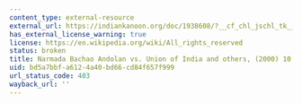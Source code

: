 ```yaml
---
content_type: external-resource
external_url: https://indiankanoon.org/doc/1938608/?__cf_chl_jschl_tk__=58b7b14155b24f31854e91cbbfe03d4e50f13659-1623443607-0-AWDgsgs-8GcEtupbS7UuOIQS6Ctxkz8du7WPH9i05cfmOEp-cb6XquApTPgMYc1pYCqpAkb0BH0xRX9JXZcVvuvVHN7wa_rnKDxzGRMAg_AZvKp-wNDpT-vsa7A7UypgzONTdzxJjVnh2mtKi6SBfm5W8qhgJoMALbznzlvrXOjbLl16RbZ8dcZshnEupzQy6RaESZ17PniuSpkRgMHqD-usMqUDIPfivriIFVz_5WCmR9cVmFxQN_Vzc_rE12u72iwB-jLIXlip5GK2w3H0yZKvxZutbGA6YiXmVqw1bha0etUuMlvYMqicXdWcvHgwmYvX64pEC9pM0LXAqkYqQBPs2D7g2lcAu67LzKClwhwlV530Qmfz002PLMEoWpan_P1rI8cvQMGLVvrv1C7qs6Zwjr_Pwc8AfArSQgw3pjzWnbQI_6vpwafrEVkVRJWTNYmQc5r1G9zjPkKjX4lxwLKyduQWlLBdGGFjYmwYRKtj
has_external_license_warning: true
license: https://en.wikipedia.org/wiki/All_rights_reserved
status: broken
title: Narmada Bachao Andolan vs. Union of India and others, (2000) 10 SCC 664
uid: bd5a7bbf-a612-4a40-bd66-cd84f657f999
url_status_code: 403
wayback_url: ''
---
```

